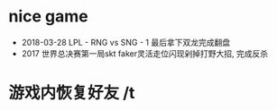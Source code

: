# nice game

* 2018-03-28 LPL - RNG vs SNG - 1 最后拿下双龙完成翻盘
* 2017 世界总决赛第一局skt faker灵活走位闪现剁掉打野大招, 完成反杀


# 游戏内恢复好友 /t